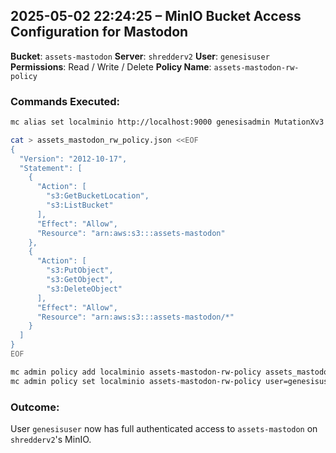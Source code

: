 ## 2025-05-02 22:24:25 – MinIO Bucket Access Configuration for Mastodon

**Bucket**: `assets-mastodon`
**Server**: `shredderv2`
**User**: `genesisuser`
**Permissions**: Read / Write / Delete
**Policy Name**: `assets-mastodon-rw-policy`

### Commands Executed:

```bash
mc alias set localminio http://localhost:9000 genesisadmin MutationXv3!

cat > assets_mastodon_rw_policy.json <<EOF
{
  "Version": "2012-10-17",
  "Statement": [
    {
      "Action": [
        "s3:GetBucketLocation",
        "s3:ListBucket"
      ],
      "Effect": "Allow",
      "Resource": "arn:aws:s3:::assets-mastodon"
    },
    {
      "Action": [
        "s3:PutObject",
        "s3:GetObject",
        "s3:DeleteObject"
      ],
      "Effect": "Allow",
      "Resource": "arn:aws:s3:::assets-mastodon/*"
    }
  ]
}
EOF

mc admin policy add localminio assets-mastodon-rw-policy assets_mastodon_rw_policy.json
mc admin policy set localminio assets-mastodon-rw-policy user=genesisuser
```

### Outcome:

User `genesisuser` now has full authenticated access to `assets-mastodon` on `shredderv2`'s MinIO.
